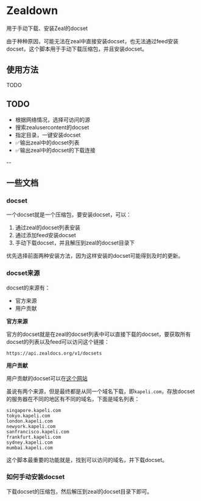 # Zealdown

用于手动下载、安装Zeal的docset

由于种种原因，可能无法在zeal中直接安装docset，也无法通过feed安装docset，这个脚本用于手动下载压缩包，并且安装docset。

## 使用方法

TODO

## TODO

- 根据网络情况，选择可访问的源
- 搜索zealusercontent的docset
- 指定目录，一键安装docset
- ✅输出zeal中的docset列表
- ✅输出zeal中的docset的下载连接

--

## 一些文档

### docset

一个docset就是一个压缩包，要安装docset，可以：
1. 通过zeal的docset列表安装
2. 通过添加feed安装docset
3. 手动下载docset，并且解压到zeal的docset目录下

优先选择前面两种安装方法，因为这样安装的docset可能得到及时的更新。

### docset来源

docset的来源有：
- 官方来源
- 用户贡献

**官方来源**

官方的docset就是在zeal的docset列表中可以直接下载的docset，要获取所有docset的列表以及feed可以访问这个链接：
```
https://api.zealdocs.org/v1/docsets
```

**用户贡献**

用户贡献的docset可以在[这个网站](https://api.zealdocs.org/v1/docsets)

虽说有两个来源，但是最终都是从同一个域名下载，即`kapeli.com`，存放docset的服务器在不同的地区有不同的域名，下面是域名列表：

```
singapore.kapeli.com
tokyo.kapeli.com
london.kapeli.com
newyork.kapeli.com
sanfrancisco.kapeli.com
frankfurt.kapeli.com
sydney.kapeli.com
mumbai.kapeli.com
```

这个脚本最重要的功能就是，找到可以访问的域名，并下载docset。

### 如何手动安装docset

下载docset的压缩包，然后解压到zeal的docset目录下即可。
